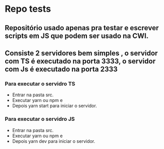 # Repo tests

## Repositório usado apenas pra testar e escrever scripts em JS que podem ser usado na CWI.
## Consiste 2 servidores bem simples , o servidor com TS é executado na porta 3333, o servidor com Js é executado na porta 2333
### Para executar o servidro TS
* Entrar na pasta src.
* Executar yarn ou npm e 
* Depois yarn start para iniciar o servidor.


### Para executar o servidro JS
* Entrar na pasta src.
* Executar yarn ou npm e 
* Depois yarn dev para iniciar o servidor.
